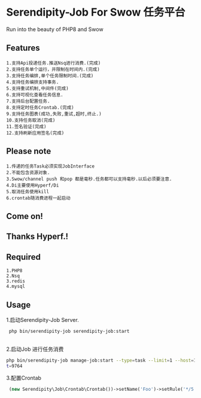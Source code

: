 # Serendipity-Job  For Swow 任务平台

Run into the beauty of PHP8 and Swow

## Features

```
1.支持Api投递任务.推送Nsq进行消费.(完成)
2.支持任务单个运行，并限制在时间内.(完成)
3.支持任务编排,单个任务限制时间.(完成)
4.支持任务编排支持事务.
5.支持重试机制,中间件(完成)
6.支持可视化查看任务信息.
7.支持后台配置任务.
8.支持定时任务Crontab.(完成)
9.支持任务图表(成功,失败,重试,超时,终止.)
10.支持任务取消(完成)
11.签名验证(完成)
12.支持刷新应用签名(完成)
```

## Please note
```
1.传递的任务Task必须实现JobInterface
2.不能包含资源对象.
3.Swow/channel push 和pop 都是毫秒.任务都可以支持毫秒.以后必须要注意.
4.Di主要使用Hyperf/Di
5.取消任务使用kill
6.crontab随消费进程一起启动
```
## Come on!
## Thanks Hyperf.!
## Required
````
1.PHP8
2.Nsq
3.redis
4.mysql
````
## Usage
1.启动Serendipity-Job Server.
````bash
 php bin/serendipity-job serendipity-job:start
 
````
2.启动Job 进行任务消费
```bash
php bin/serendipity-job manage-job:start --type=task --limit=1 --host=127.0.0.1 --por
t=9764
```
3.配置Crontab
```php
 (new Serendipity\Job\Crontab\Crontab())->setName('Foo')->setRule('*/5 * * * *')->setCallback([EchoCrontab::class, 'execute'])->setMemo('这是一个示例的定时任务'),
```
